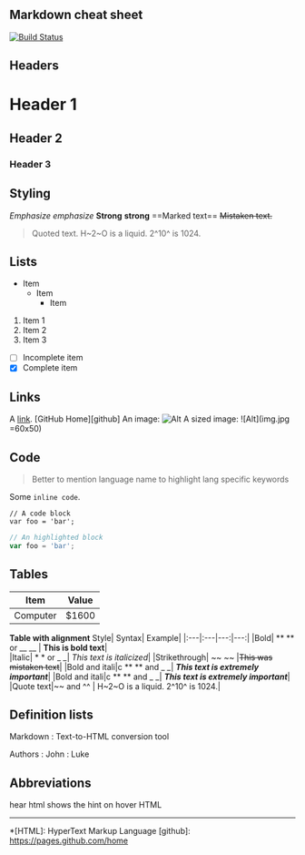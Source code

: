 Markdown cheat sheet
---

[![Build Status](https://travis-ci.org/{ORG-or-USERNAME}/{REPO-NAME}.png?branch=master)](https://travis-ci.org/{ORG-or-USERNAME}/{REPO-NAME})


Headers
---------------------------
# Header 1
## Header 2
### Header 3
Styling
---------------------------
*Emphasize*  _emphasize_
**Strong**  __strong__
==Marked text==
~~Mistaken text.~~
> Quoted text.
 H~2~O is a liquid.
 2^10^ is 1024.

Lists
---
- Item
  * Item
    + Item

1. Item 1
1. Item 2
1. Item 3

- [ ] Incomplete item
- [x] Complete item

Links
---------------------------
A [link](http://example.com).
 [GitHub Home][github]
 An image: ![Alt](img.jpg)
A sized image: ![Alt](img.jpg =60x50)

Code
---------------------------
> Better to mention language name to highlight lang specific keywords

Some `inline code`.

```
// A code block
var foo = 'bar';
```
```javascript
// An highlighted block
var foo = 'bar';
```
Tables
---------------------------

| Item | Value | 
|-------- | -----|
|Computer | $1600|
**Table with alignment**
Style|	Syntax|	Example|
|:---|:---|---:|---:|
|Bold|	** ** or __ __	|	**This is bold text**|	
|Italic| * * or _ _| 	*This text is italicized*|
|Strikethrough|	~~ ~~ |~~This was mistaken text~~|
|Bold and itali|c	** ** and _ _| ***This text is extremely important***| 
|Bold and itali|c	** ** and _ _| **_This text is extremely important_**| 
|Quote text|~~ and ^^ | H~2~O is a liquid. 2^10^ is 1024.|

Definition lists
---------------------------
Markdown
: Text-to-HTML conversion tool

 Authors
: John
: Luke

Abbreviations
---------------------------
hear html shows the hint on hover HTML

---
*[HTML]: HyperText Markup Language
[github]: https://pages.github.com/home